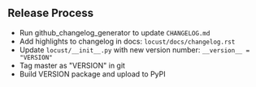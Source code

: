 ## Release Process

 * Run github_changelog_generator to update `CHANGELOG.md`
 * Add highlights to changelog in docs: `locust/docs/changelog.rst`
 * Update `locust/__init__.py` with new version number: `__version__ = "VERSION"`
 * Tag master as "VERSION" in git
 * Build VERSION package and upload to PyPI
